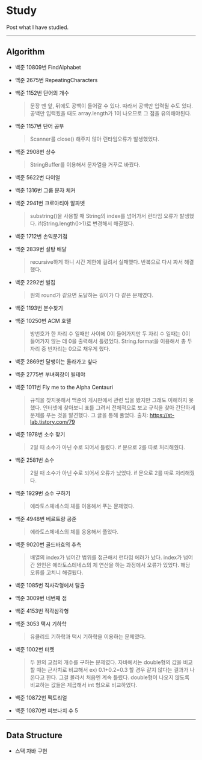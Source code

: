 # Study
Post what I have studied.
___
Algorithm
-
- 백준 10809번 FindAlphabet

- 백준 2675번 RepeatingCharacters

- 백준 1152번 단어의 개수
  > 문장 맨 앞, 뒤에도 공백이 들어갈 수 있다. 따라서 공백만 입력될 수도 있다.
공백만 입력됬을 때도 array.length가 1이 나오므로 그 점을 유의해야된다.

- 백준 1157번 단어 공부
  > Scanner를 close() 해주지 않아 런타임오류가 발생했었다.

- 백준 2908번 상수
  > StringBuffer를 이용해서 문자열을 거꾸로 바꿨다.

- 백준 5622번 다이얼

- 백준 1316번 그룹 문자 체커

- 백준 2941번 크로아티아 알파벳
  > substring()을 사용할 때 String의 index를 넘어가서 런타임 오류가 발생했다. if(String.length()>1)로 변경해서 해결했다.

- 백준 1712번 손익분기점

- 백준 2839번 설탕 배달
  > recursive하게 하니 시간 제한에 걸려서 실패했다. 반복으로 다시 짜서 해결했다.

- 백준 2292번 벌집
  > 원의 round가 같으면 도달하는 길이가 다 같은 문제였다.
  
- 백준 1193번 분수찾기

- 백준 10250번 ACM 호텔
  > 방번호가 한 자리 수 일때만 사이에 0이 들어가지만 두 자리 수 일때는 0이 들어가지 않는 데 0을 출력해서 틀렸었다. String.format을 이용해서 총 두 자리 중 빈자리는 0으로 채우게 했다.

- 백준 2869번 달팽이는 올라가고 싶다

- 백준 2775번 부녀회장이 될테야

- 백준 1011번 Fly me to the Alpha Centauri
  > 규칙을 찾지못해서 백준의 게시판에서 관련 팁을 봤지만 그래도 이해하지 못했다. 인터넷에 찾아보니 표를 그려서 전체적으로 보고 규칙을 찾아 간단하게 문제를 푸는 것을 발견했다. 그 글을 통해 풀었다. 출처: https://st-lab.tistory.com/79
  
- 백준 1978번 소수 찾기
  > 2일 때 소수가 아닌 수로 되어서 틀렸다. if 문으로 2를 따로 처리해줬다.
  
- 백준 2581번 소수
  > 2일 때 소수가 아닌 수로 되어서 오류가 났었다. if 문으로 2를 따로 처리해줬다.

- 백준 1929번 소수 구하기
  > 에라토스체네스의 체를 이용해서 푸는 문제였다.

- 백준 4948번 베르트랑 공준
  > 에라토스체네스의 체를 응용해서 풀었다.

- 백준 9020번 골드바흐의 추측
  > 배열의 index가 넘어간 범위를 접근해서 런타임 에러가 났다. index가 넘어간 원인은 에라토스테네스의 체 연산을 하는 과정에서 오류가 있었다. 해당 오류를 고치니 해결됬다.

- 백준 1085번 직사각형에서 탈출

- 백준 3009번 네번째 점

- 백준 4153번 직각삼각형

- 백준 3053 택시 기하학
  > 유클리드 기하학과 택시 기하학을 이용하는 문제였다.
  
- 백준 1002번 터렛
  > 두 원의 교점의 개수를 구하는 문제였다. 자바에서는 double형의 값을 비교할 때는 근사치로 비교해서 ex) 0.1+0.2=0.3 할 경우 같지 않다는 결과가 나온다고 한다. 그걸 몰라서 처음엔 계속 틀렸다. double형이 나오지 않도록 비교하는 값들은 제곱해서 int 형으로 비교하였다.
  
- 백준 10872번 팩토리얼

- 백준 10870번 피보나치 수 5
_______
Data Structure
--
- 스택 자바 구현
